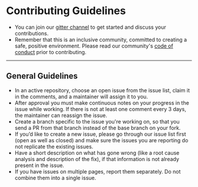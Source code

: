 # Contributing Guidelines
* You can join our [gitter channel](https://gitter.im/ACM-W-NITK-Community/community?utm_source=share-link&utm_medium=link&utm_campaign=share-link) to get started and discuss your contributions.
* Remember that this is an inclusive community, committed to creating a safe, positive environment. Please read our community's [code of conduct](https://github.com/acm-w-nitk/acm-w-nitk.github.io/blob/master/Code-of-conduct.md) prior to contributing.

---

## General Guidelines
* In an active repository, choose an open issue from the issue list, claim it in the comments, and a maintainer will assign it to you.  
* After approval you must make continuous notes on your progress in the issue while working.  If there is not at least one comment every 3 days, the maintainer can reassign the issue.
* Create a branch specific to the issue you're working on, so that you send a PR from that branch instead of the base branch on your fork.
* If you’d like to create a new issue, please go through our issue list first (open as well as closed) and make sure the issues you are reporting do not replicate the existing issues. 
* Have a short description on what has gone wrong (like a root cause analysis and description of the fix), if that information is not already present in the issue.
* If you have issues on multiple pages, report them separately. Do not combine them into a single issue.